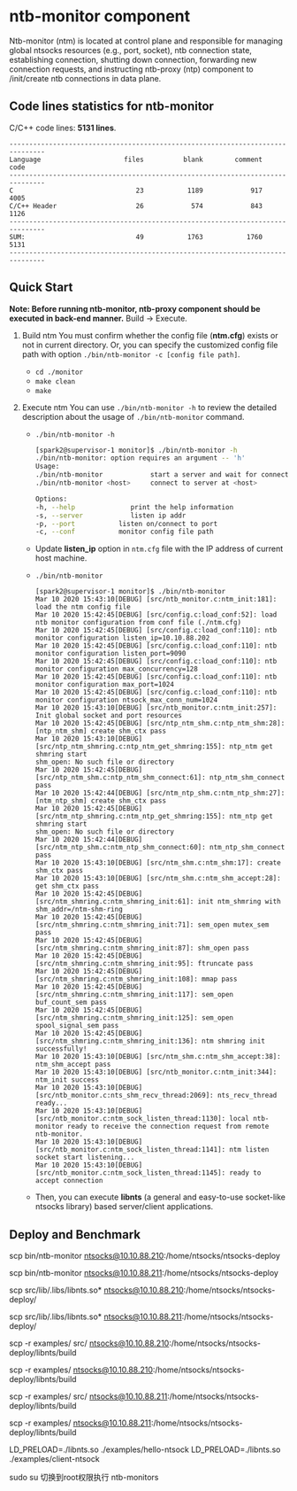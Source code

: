 
# ntb-monitor component

Ntb-monitor (ntm) is located at control plane and responsible for managing global ntsocks resources (e.g., port, socket), ntb connection state, establishing connection, shutting down connection, forwarding new connection requests, and instructing ntb-proxy (ntp) component to /init/create ntb connections in data plane.


## Code lines statistics for ntb-monitor

C/C++ code lines: **5131 lines**.

```
-------------------------------------------------------------------------------
Language                     files          blank        comment           code
-------------------------------------------------------------------------------
C                               23           1189            917           4005
C/C++ Header                    26            574            843           1126
-------------------------------------------------------------------------------
SUM:                            49           1763           1760           5131
-------------------------------------------------------------------------------
```



## Quick Start
**Note: Before running ntb-monitor, ntb-proxy component should be executed in back-end manner.**
Build -> Execute.

1. Build ntm
You must confirm whether the config file (**ntm.cfg**) exists or not in current directory. Or, you can specify the customized config file path with option `./bin/ntb-monitor -c [config file path]`.

    - `cd ./monitor`
    - `make clean`
    - `make`


2. Execute ntm
You can use `./bin/ntb-monitor -h` to review the detailed description about the usage of `./bin/ntb-monitor` command.

    - `./bin/ntb-monitor -h`
        ```sh
        [spark2@supervisor-1 monitor]$ ./bin/ntb-monitor -h
        ./bin/ntb-monitor: option requires an argument -- 'h'
        Usage:
        ./bin/ntb-monitor            start a server and wait for connection
        ./bin/ntb-monitor <host>     connect to server at <host>

        Options:
        -h, --help        	  	print the help information
        -s, --server 			listen ip addr
        -p, --port 			 listen on/connect to port
        -c, --conf			 monitor config file path
        ```

    - Update **listen_ip** option in `ntm.cfg` file with the IP address of current host machine.

    - `./bin/ntb-monitor`

        ```
        [spark2@supervisor-1 monitor]$ ./bin/ntb-monitor 
        Mar 10 2020 15:43:10[DEBUG] [src/ntb_monitor.c:ntm_init:181]: load the ntm config file
        Mar 10 2020 15:42:45[DEBUG] [src/config.c:load_conf:52]: load ntb monitor configuration from conf file (./ntm.cfg)
        Mar 10 2020 15:42:45[DEBUG] [src/config.c:load_conf:110]: ntb monitor configuration listen_ip=10.10.88.202
        Mar 10 2020 15:42:45[DEBUG] [src/config.c:load_conf:110]: ntb monitor configuration listen_port=9090
        Mar 10 2020 15:42:45[DEBUG] [src/config.c:load_conf:110]: ntb monitor configuration max_concurrency=128
        Mar 10 2020 15:42:45[DEBUG] [src/config.c:load_conf:110]: ntb monitor configuration max_port=1024
        Mar 10 2020 15:42:45[DEBUG] [src/config.c:load_conf:110]: ntb monitor configuration ntsock_max_conn_num=1024
        Mar 10 2020 15:43:10[DEBUG] [src/ntb_monitor.c:ntm_init:257]: Init global socket and port resources
        Mar 10 2020 15:42:45[DEBUG] [src/ntp_ntm_shm.c:ntp_ntm_shm:28]: [ntp_ntm_shm] create shm_ctx pass
        Mar 10 2020 15:43:10[DEBUG] [src/ntp_ntm_shmring.c:ntp_ntm_get_shmring:155]: ntp_ntm get shmring start
        shm_open: No such file or directory
        Mar 10 2020 15:42:45[DEBUG] [src/ntp_ntm_shm.c:ntp_ntm_shm_connect:61]: ntp_ntm_shm_connect pass
        Mar 10 2020 15:42:44[DEBUG] [src/ntm_ntp_shm.c:ntm_ntp_shm:27]: [ntm_ntp_shm] create shm_ctx pass
        Mar 10 2020 15:42:45[DEBUG] [src/ntm_ntp_shmring.c:ntm_ntp_get_shmring:155]: ntm_ntp get shmring start
        shm_open: No such file or directory
        Mar 10 2020 15:42:44[DEBUG] [src/ntm_ntp_shm.c:ntm_ntp_shm_connect:60]: ntm_ntp_shm_connect pass
        Mar 10 2020 15:43:10[DEBUG] [src/ntm_shm.c:ntm_shm:17]: create shm_ctx pass
        Mar 10 2020 15:43:10[DEBUG] [src/ntm_shm.c:ntm_shm_accept:28]: get shm_ctx pass 
        Mar 10 2020 15:42:45[DEBUG] [src/ntm_shmring.c:ntm_shmring_init:61]: init ntm_shmring with shm_addr=/ntm-shm-ring
        Mar 10 2020 15:42:45[DEBUG] [src/ntm_shmring.c:ntm_shmring_init:71]: sem_open mutex_sem pass
        Mar 10 2020 15:42:45[DEBUG] [src/ntm_shmring.c:ntm_shmring_init:87]: shm_open pass
        Mar 10 2020 15:42:45[DEBUG] [src/ntm_shmring.c:ntm_shmring_init:95]: ftruncate pass
        Mar 10 2020 15:42:45[DEBUG] [src/ntm_shmring.c:ntm_shmring_init:108]: mmap pass
        Mar 10 2020 15:42:45[DEBUG] [src/ntm_shmring.c:ntm_shmring_init:117]: sem_open buf_count_sem pass
        Mar 10 2020 15:42:45[DEBUG] [src/ntm_shmring.c:ntm_shmring_init:125]: sem_open spool_signal_sem pass
        Mar 10 2020 15:42:45[DEBUG] [src/ntm_shmring.c:ntm_shmring_init:136]: ntm shmring init successfully!
        Mar 10 2020 15:43:10[DEBUG] [src/ntm_shm.c:ntm_shm_accept:38]: ntm_shm_accept pass
        Mar 10 2020 15:43:10[DEBUG] [src/ntb_monitor.c:ntm_init:344]: ntm_init success
        Mar 10 2020 15:43:10[DEBUG] [src/ntb_monitor.c:nts_shm_recv_thread:2069]: nts_recv_thread ready...
        Mar 10 2020 15:43:10[DEBUG] [src/ntb_monitor.c:ntm_sock_listen_thread:1130]: local ntb-monitor ready to receive the connection request from remote ntb-monitor.
        Mar 10 2020 15:43:10[DEBUG] [src/ntb_monitor.c:ntm_sock_listen_thread:1141]: ntm listen socket start listening...
        Mar 10 2020 15:43:10[DEBUG] [src/ntb_monitor.c:ntm_sock_listen_thread:1145]: ready to accept connection
        ```

    - Then, you can execute **libnts** (a general and easy-to-use socket-like ntsocks library) based server/client applications.



## Deploy and Benchmark

scp bin/ntb-monitor ntsocks@10.10.88.210:/home/ntsocks/ntsocks-deploy

scp bin/ntb-monitor ntsocks@10.10.88.211:/home/ntsocks/ntsocks-deploy

scp src/lib/.libs/libnts.so* ntsocks@10.10.88.210:/home/ntsocks/ntsocks-deploy/

scp src/lib/.libs/libnts.so* ntsocks@10.10.88.211:/home/ntsocks/ntsocks-deploy/

scp -r examples/ src/ ntsocks@10.10.88.210:/home/ntsocks/ntsocks-deploy/libnts/build

scp -r examples/ ntsocks@10.10.88.210:/home/ntsocks/ntsocks-deploy/libnts/build

scp -r examples/ src/ ntsocks@10.10.88.211:/home/ntsocks/ntsocks-deploy/libnts/build

scp -r examples/ ntsocks@10.10.88.211:/home/ntsocks/ntsocks-deploy/libnts/build

LD_PRELOAD=./libnts.so ./examples/hello-ntsock
LD_PRELOAD=./libnts.so ./examples/client-ntsock

sudo su 切换到root权限执行 ntb-monitors



